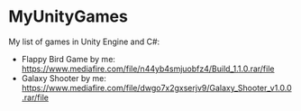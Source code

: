 # MyUnityGames
My list of games in Unity Engine and C#: <br>
 - Flappy Bird Game by me: https://www.mediafire.com/file/n44yb4smjuobfz4/Build_1.1.0.rar/file <br>
 - Galaxy Shooter by me: https://www.mediafire.com/file/dwgo7x2gxserjv9/Galaxy_Shooter_v1.0.0.rar/file <br>
